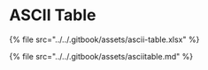 # ASCII Table

{% file src="../../.gitbook/assets/ascii-table.xlsx" %}



{% file src="../../.gitbook/assets/asciitable.md" %}



